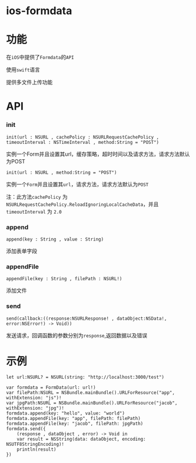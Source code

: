 # ios-formdata

# 功能
在``iOS``中提供了``Formdata``的``API``

使用``swift``语言

提供多文件上传功能

# API
### init
``init(url : NSURL , cachePolicy : NSURLRequestCachePolicy , timeoutInterval : NSTimeInterval , method:String = "POST")``

实例一个Form并且设置其url，缓存策略，超时时间以及请求方法，请求方法默认为POST


``init(url : NSURL , method:String = "POST")``

实例一个``Form``并且设置其``url``，请求方法，请求方法默认为``POST``

注：此方法``cachePolicy`` 为 ``NSURLRequestCachePolicy.ReloadIgnoringLocalCacheData``，并且 ``timeoutInterval`` 为 ``2.0``

### append
``append(key : String , value : String)``

添加表单字段

### appendFile
``appendFile(key : String , filePath : NSURL!)``

添加文件

### send
``send(callback:((response:NSURLResponse! , dataObject:NSData!, error:NSError!) -> Void))``

发送请求，回调函数的参数分别为``response``,返回数据以及错误


# 示例
```
let url:NSURL? = NSURL(string: "http://localhost:3000/test")

var formdata = FormData(url: url!)
var filePath:NSURL = NSBundle.mainBundle().URLForResource("app", withExtension: "js")!
var jpgPath:NSURL = NSBundle.mainBundle().URLForResource("jacob", withExtension: "jpg")!
formdata.append(key: "hello", value: "world")
formdata.appendFile(key: "app", filePath: filePath)
formdata.appendFile(key: "jacob", filePath: jpgPath)
formdata.send({
    (response , dataObject , error) -> Void in
    var result = NSString(data: dataObject, encoding: NSUTF8StringEncoding)!
    println(result)
})
```



